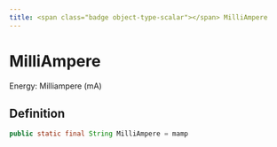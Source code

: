 ```yaml
---
title: <span class="badge object-type-scalar"></span> MilliAmpere
---
```

# <span class="badge object-type-scalar"></span> MilliAmpere

Energy: Milliampere (mA)

## Definition

```java
public static final String MilliAmpere = mamp
```
